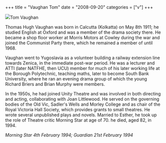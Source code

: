 +++
title = "Vaughan Tom"
date = "2008-09-20"
categories = ["v"]
+++

![](http://79.170.40.183/grahamstevenson.me.uk/images/stories/vaughan%20tom.jpg)Tom Vaughan

Thomas Hugh Vaughan was born in Calcutta (Kolkatta) on May 8th 1911; he studied English at Oxford and was a member of the drama society there. He became a shop floor worker at Morris Motors at Cowley during the war and joined the Communist Party there, which he remained a member of until 1968.

Vaughan went to Yugoslavia as a volunteer building a railway extension line towards Zenica, in the immediate post-war period. He was a lecturer and ATTI (later NATFHE, then UCU) member for much of his later working life at the Borough Polytechnic, teaching maths, later to become South Bank University, where he ran an evening drama group of which the young Richard Briers and Brian Murphy were members.

In the 1950s, he had joined Unity Theatre and was involved in both directing and acting, collaborating with Joan Littlewood. He served on the governing bodies of the Old Vic, Sadler's Wells and Morley College and as chair of the Royal Victoria Hall Society, which provides grants to small theatres. He wrote several unpublished plays and novels. Married to Esther, he took up the role of Theatre critic Morning Star at age of 70. he died, aged 82, in 1994.

_Morning Star 4th February 1994; Guardian 21st February 1994_
